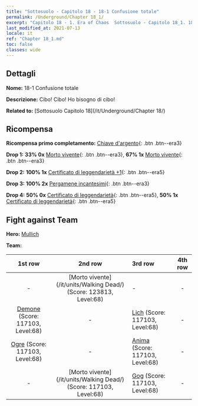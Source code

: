 ```yaml
---
title: "Sottosuolo - Capitolo 18 - 18-1 Confusione totale"
permalink: /Underground/Chapter 18_1/
excerpt: "Capitolo 18 - 1. Era of Chaos  Sottosuolo - Capitolo 18_1. 18-1 Confusione totale"
last_modified_at: 2021-07-13
locale: it
ref: "Chapter 18_1.md"
toc: false
classes: wide
---
```


## Dettagli

 **Nome:** 18-1 Confusione totale

 **Descrizione:** Cibo! Cibo! Ho bisogno di cibo!

 **Related to:** [Sottosuolo Capitolo 18](/it/Underground/Chapter 18/)

## Ricompensa

 **Ricompensa primo completamento:** [Chiave d'argento](/ItemsIT/con_693/){: .btn .btn--era3}

 **Drop 1:** **33% 0x** [Morto vivente](/ItemsIT/unt_209/){: .btn .btn--era3}, **67% 1x** [Morto vivente](/ItemsIT/unt_209/){: .btn .btn--era3}

 **Drop 2:** **100% 1x** [Certificato di leggendarietà +1](/ItemsIT/mat_74/){: .btn .btn--era5}

 **Drop 3:** **100% 2x** [Pergamene incantesimi](/ItemsIT/con_694/){: .btn .btn--era3}

 **Drop 4:** **50% 0x** [Certificato di leggendarietà](/ItemsIT/mat_67/){: .btn .btn--era5}, **50% 1x** [Certificato di leggendarietà](/ItemsIT/mat_67/){: .btn .btn--era5}


## Fight against Team
 **Hero:** [Mullich](/it/heroes/Mullich/)

 **Team:**


  | 1st row | 2nd row | 3rd row | 4th row |
  |:----:|:----:|:----|:----:|
  | - | [Morto vivente](/it/units/Walking Dead/) (Score: 123813, Level:68)  | - | - |
  | [Demone](/it/units/Demon/) (Score: 117103, Level:68)  | - | [Lich](/it/units/Lich/) (Score: 117103, Level:68)  | - |
  | [Ogre](/it/units/Ogre/) (Score: 117103, Level:68)  | - | [Anima](/it/units/Wight/) (Score: 117103, Level:68)  | - |
  | - | [Morto vivente](/it/units/Walking Dead/) (Score: 117103, Level:68)  | [Gog](/it/units/Gog/) (Score: 117103, Level:68)  | - |


